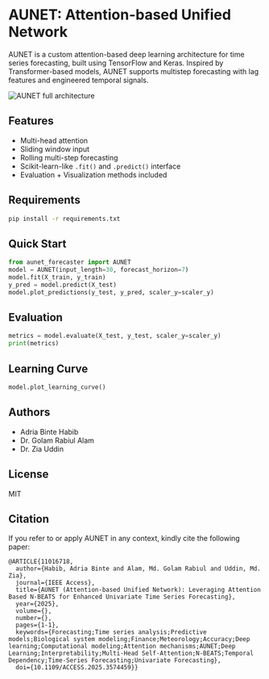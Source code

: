 # AUNET: Attention-based Unified Network
AUNET is a custom attention-based deep learning architecture for time series forecasting, built using TensorFlow and Keras. Inspired by Transformer-based models, AUNET supports multistep forecasting with lag features and engineered temporal signals.

![AUNET full architecture](https://github.com/user-attachments/assets/89d4c159-050b-4bb6-98c5-3176c6a13bce)

## Features
- Multi-head attention
- Sliding window input
- Rolling multi-step forecasting
- Scikit-learn-like `.fit()` and `.predict()` interface
- Evaluation + Visualization methods included

## Requirements
```bash
pip install -r requirements.txt
```

## Quick Start

```python
from aunet_forecaster import AUNET
model = AUNET(input_length=30, forecast_horizon=7)
model.fit(X_train, y_train)
y_pred = model.predict(X_test)
model.plot_predictions(y_test, y_pred, scaler_y=scaler_y)
```

## Evaluation
```python
metrics = model.evaluate(X_test, y_test, scaler_y=scaler_y)
print(metrics)
```

## Learning Curve
```python
model.plot_learning_curve()
```

## Authors
- Adria Binte Habib
- Dr. Golam Rabiul Alam
- Dr. Zia Uddin

## License
MIT

## Citation
If you refer to or apply AUNET in any context, kindly cite the following paper:
```
@ARTICLE{11016718,
  author={Habib, Adria Binte and Alam, Md. Golam Rabiul and Uddin, Md. Zia},
  journal={IEEE Access}, 
  title={AUNET (Attention-based Unified Network): Leveraging Attention Based N-BEATS for Enhanced Univariate Time Series Forecasting}, 
  year={2025},
  volume={},
  number={},
  pages={1-1},
  keywords={Forecasting;Time series analysis;Predictive models;Biological system modeling;Finance;Meteorology;Accuracy;Deep learning;Computational modeling;Attention mechanisms;AUNET;Deep Learning;Interpretability;Multi-Head Self-Attention;N-BEATS;Temporal Dependency;Time-Series Forecasting;Univariate Forecasting},
  doi={10.1109/ACCESS.2025.3574459}}
```
